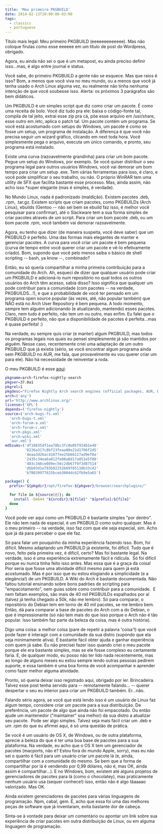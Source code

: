 ```yaml
---
title: 'Meu primeiro PKGBUILD'
date: 2014-02-13T20:08:00-03:00
tags:
  - classics
  - portuguese
---
```


Título mais legal: Meu primeiro PKGBUILD (eeeeeeeeeeeee). Mas não coloque
firulas como esse eeeeee em um título de post do Wordpress, obrigado.

Agora, eu ainda não sei o que é um metapost, eu ainda preciso definir
isso...mas, é algo entre journal e status.

Você sabe, do primeiro PKGBUILD a gente não se esquece. Mas que raios é isso?
Bom, a menos que você viva no meu mundo, ou a menos que você já tenha usado
o Arch Linux alguma vez, eu realmente não tinha nenhuma intenção de que você
soubesse isso. Alerta: os próximos 3 parágrafos são bem didáticos.

Um PKGBUILD é um simples script que diz como criar um pacote. É como uma
receita de bolo. Você diz tudo pra ele: baixa o código-fonte tal, compila de
tal jeito, extrai esse zip pra cá, põe esse arquivo em /usr/share, esse outro
em /etc, aplica o patch tal. Um pacote contém um programa. Se você está
acostumado com setups do Windows, um pacote é como se fosse um setup, um
programa de instalação. A diferença é que você não precisa seguir um wizard
gráfico, clicando em next toda hora. Você simplesmente pega o arquivo, executa
um único comando, e pronto, seu programa está instalado.

Existe uma curva (razoavelmente grandinha) para criar um bom pacote. Pegue um
setup do Windows, por exemplo. Se você quiser distribuir o seu programa legal
para outros usuários Windows, você vai demorar um bom tempo para criar um setup
.exe. Tem várias ferramentas para isso, é claro, e você pode simplificar o seu
trabalho, ou não. O próprio WinRAR tem uma utility de SFX que facilita bastante
esse processo. Mas, ainda assim, não acho isso *super elegante (mas é simples,
é verdade).

No Mundo Linux, nada é padronizado (maldição). Existem pacotes .deb, .rpm,
.tar.gz. Existem scripts que criam pacotes, como PKGBUILDs (Arch Linux),
ebuilds (Gentoo -- não sei bem se ebuild faz isso, é melhor você pesquisar para
confirmar), até o Slackware tem a sua forma simples de criar pacotes através de
um script. Para criar um bom pacote .deb, ou um bom pacote .rpm, você também
vai demorar razoavelmente.

Agora, eu tenho que dizer (de maneira suspeita, você deve saber) que um
PKGBUILD é perfeito. Uma das formas mais elegantes de manter e gerenciar
pacotes. A curva para você criar um pacote é bem pequena (curva de tempo entre
você querer criar um pacote e vê-lo efetivamente criado). Bom, supondo que você
pelo menos saiba o básico de shell scripting -- bash, ya know --, combinado?

Então, eu só queria compartilhar a minha primeira contribuição para
a comunidade do Arch. Ah, esqueci de dizer que qualquer usuário pode criar um
PKGBUILD e adicioná-lo num repositório no qual todos os outros usuários do Arch
têm acesso, sabia disso? Isso significa que qualquer um pode contribuir para
a comunidade (com pacotes -- na verdade, PKGBUILDS...!), e que a probabilidade
de você ter pensado em um programa open source popular (às vezes, até, não
popular também) que NÃO está no Arch User Repository é bem pequena. A todo
momento, sempre tem alguém adicionando (e atualizando, mantendo) esses pacotes.
Claro, nem tudo é perfeito, não tem um ou outro, mas enfim. Eu falei que
o PKGBUILD é perfeito, não que a disponibilidade de pacotes é perfeita...mas
é quase perfeita! :)

Na verdade, eu sempre quis criar (e manter) algum PKGBUILD, mas todos os
programas legais nos quais eu pensei simplesmente já são mantidos por alguém.
Nesse caso, recentemente criei uma adaptação de um outro PKGBUILD que já
existia (sério, se você encontrar algum programa ainda sem PKGBUILD no AUR, me
fala, que provavelmente eu vou querer criar um para ele). Não há necessidade de
reinventar a roda.

O meu PKGBUILD é esse [aqui](https://github.com/thiagowfx/PKGBUILDs/blob/aur3/arch-firefox-nightly-search/PKGBUILD):

```bash
pkgname=arch-firefox-nightly-search
pkgver=37.0a1
pkgrel=1
pkgdesc="Firefox Nightly Arch search engines (official packages, AUR, BBS, wiki and bugs)"
arch=('any')
url='http://www.archlinux.org/'
license=('GPL')
depends=('firefox-nightly')
source=('arch-bugs-fs.xml'
  'arch-bugs-t.xml'
  'arch-forum-a.xml'
  'arch-forum-c.xml'
  'arch-pkgs.xml'
  'arch-wiki.xml'
  'aur.xml')
md5sums=('df18835df1ea78bc3fc0e05f934b1e46'
         '0226a317c8bf23feaa80e21d1706f2d5'
         '4eaa3d26ac41077ee25b66127ad9ef0a'
         '2435c34ea6a012fe08a8d17a051e5f80'
         '403c346ce089ec56c2db67f9f3d87514'
         'dbb93d1e793b92252b69f65110b33c42'
         'b70839977625bceb3004dc62fb9e5a65')

package() {
  prefix="${pkgdir}/opt/firefox-${pkgver}/browser/searchplugins/"

  for file in ${source[@]}; do
    install -Dm644 "${srcdir}/${file}" "${prefix}/${file}"
  done
}
```

Você pode ver aqui como um PKGBUILD é bastante
simples "por dentro". Ele não tem nada de especial, é um PKGBUILD como outro
qualquer. Mas é o meu primeiro -- na verdade, isso faz com que ele seja
especial, sim. Acho que já dá para perceber o que ele faz.

Só para falar um pouquinho da minha experiência fazendo isso. Bom, foi difícil.
Mesmo adaptando um PKGBUILD já existente, foi difícil. Tudo que é novo, feito
pela primeira vez, é difícil, certo? Mas foi bastante legal. Na verdade, isso
é uma experiência extremamente fácil e ridícula.  Só foi difícil porque eu
nunca tinha feito isso antes. Mas essa que é a graça da coisa! Pior seria que
fosse uma atividade difícil mesmo para quem já está acostumado. Mas é por isso
que eu estou elogiando a simplicidade (e a elegância!) de um PKGBUILD. A Wiki
do Arch é bastante documentada. Não faltou tutorial ensinando sobre bons
padrões de scripting para "empacotamento", nem guias sobre como contribuir para
a comunidade.  E nem faltam exemplos, são mais de 40 mil PKGBUILDs espalhados
por aí (talvez já tenha chegado a 50k, não me lembro). Só para comparar,
o repositório do Debian tem em torno de 40 mil pacotes, se me lembro bem.
Então, dá para comparar a base de pacotes do Arch com a do Debian, o que
é impressionante (só não tem mais do que isso porque o Arch não é tão popular.
Isso também faz parte da beleza da coisa, mas é outra história).

Digo uma coisa: a melhor coisa (pare de repetir a palavra 'coisa'!) que você
pode fazer é interagir com a comunidade da sua distro (supondo que ela seja
minimamente ativa). É bastante fácil obter ajuda e ganhar experiência  com quem
já sabe. Eu não precisei fazer isso quando criei o meu pacote porque ele era
bastante simples, mas se ele fosse complexo eu certamente faria. E, de qualquer
modo, eu posso não ter lido nada recentemente, mas ao longo de alguns meses eu
estou sempre lendo outras pessoas pedirem suporte, e essa também é uma boa
forma de você acompanhar e aprender como fazer melhor alguma atividade.

Pronto, só queria deixar isso registrado aqui, obrigado por ler. Brincadeira.
Talvez esse post tenha servido para -- remotamente falando... -- querer
despertar o seu eu interior para criar um PKGBUILD também. Er...não.

Falando sério agora, se você que está lendo isso é um usuário de Linux faz
algum tempo, considere criar um pacote para a sua distribuição. De preferência,
um pacote de algo que ainda não foi empacotado. Ou então ajude um mantenedor
("maintainer" soa melhor) da sua distro a atualizar seu pacote.  Pode ser algo
simples. Talvez seja mais fácil criar um .deb e um .rpm do que eu afirmei aqui,
é só uma questão de prática.

Se você é um usuário de OS X, de Windows, ou de outra plataforma, aprecie
a beleza do que é ter uma boa base de pacotes para a sua plataforma. Na
verdade, eu acho que o OS X tem um gerenciador de pacotes (macports, não é?
Estou fora do mundo Apple, sorry), mas eu não sei o quanto é fácil para um
usuário criar um pacote lá (e, ainda, compartilhar com a comunidade do mesmo.
Se bem que a forma de compartilhar por lá é vendendo por 0,99 dólares, não é,
mas OK, ainda assim é compartilhar...). E no Windows, bom, existem até alguns
projetos de gerenciadores de pacotes para lá (como o chocolatey), mas
praticamente nenhum usuário usa (sequer conhece!) isso, então não é algo
tãaaaao valorizado. Mas OK.

Ainda existem gerenciadores de pacotes para várias linguagens de programação.
Npm, cabal, gem. É, acho que essa foi uma das melhores peças de software que já
inventaram, evita bastante dor de cabeça.

Sinta-se à vontade para deixar um comentário ou apontar um link sobre sua
experiência de criar pacotes em outra distribuição de Linux, ou em alguma
linguagem de programação.
